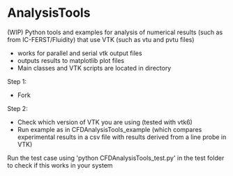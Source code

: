 # AnalysisTools
(WIP)
Python tools and examples for analysis of numerical results (such as from IC-FERST/Fluidity) that use VTK (such as vtu and pvtu files)
- works for parallel and serial vtk output files
- outputs results to matplotlib plot files
- Main classes and VTK scripts are located in directory <CFDAnalysisTools>

Step 1:
- Fork 

Step 2:
- Check which version of VTK you are using (tested with vtk6)
- Run example as in CFDAnalysisTools_example (which compares experimental results in a csv file with results derived from a line probe in VTK) 

Run the test case using 'python CFDAnalysisTools_test.py' in the test folder to check if this works in your system
